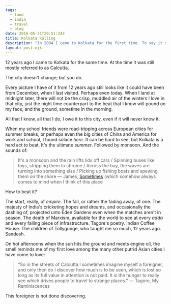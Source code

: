 ```yaml
---
tags:
  - food
  - india
  - travel
  - blog
date: 2016-05-31T20:51:24Z
title: Kolkata Kalling
description: "In 2004 I came to Kolkata for the first time. To say it made an impression would be an understatement. From time to time, I still return to it." 
layout: post.njk
---
```


12 years ago I came to Kolkata for the same time. At the time it was still mostly referred to as Calcutta. 

The city doesn't change; but you do.

Every picture I have of it from 12 years ago still looks like it could have been from December, when I last visited. Perhaps even today. When I land at midnight later, there will not be the crisp, muddled air of the winters I love in that city, just the night time counterpart to the heat that I know will pound on my face, and the ground, sometime in the morning.

All that I know, all that I do, I owe it to this city, even if it will never know it.

When my school friends were road-tripping across European cities for summer breaks, or perhaps even the big cities of China and America for work and school, I found solace *here*. It can be hard to see, but Kolkata is a hard act to beat. It's the ultimate *summer*. Followed by monsoon. And the sounds of:

> It's a monsoon and the rain lifts lids off cars /
> Spinning buses like toys, stripping them to chrome /
> Across the bay, the waves are turning into something else / 
> Picking up fishing boats and spewing them on the shore — James, [Sometimes](https://www.youtube.com/watch?v=ejU5YAHN3vQ) (which somehow always comes to mind when I think of this place

How to beat it?

The start, really, of *empire*. The fall, or rather the fading away, of one. The majesty of India's cricketing hopes and dreams, and occasionally the dashing of, projected unto Eden Gardens even when the matches aren't in season. The death of Marxism, available for the world to see at every *adda* and every failing piece of infrastructure. Tagore's poetry. Indian Coffee House. The children of Tollygunge, who taught me so much, 12 years ago. Sandesh.

On hot afternoons when the sun hits the ground and meets engine oil, the smell reminds me of my first love among the many other putrid Asian cities I have come to love:

> “So in the streets of Calcutta I sometimes imagine myself a foreigner, and only then do I discover how much is to be seen, which is lost so long as its full value in attention is not paid. It is the hunger to really see which drives people to travel to strange places.” — Tagore, My Reminiscences

This foreigner is not done discovering.
